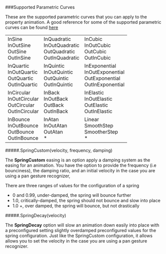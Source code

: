 ###Supported Parametric Curves

These are the supported parametric curves that you can apply to the property animation. A good reference for some of the supported parametric curves can be found [here](http://easings.net/)


<table>
  <tbody>
    <tr>
      	<td>
       		InSine<br>
       		InOutSine<br>
       		OutSine<br>
       		OutInSine</td>
      	<td>
       		InQuadratic<br>
       		InOutQuadratic<br>
       		OutQuadratic<br>
      		OutInQuadratic</td>
   	  	<td>
   	  		InCubic<br>
   	  		InOutCubic<br>
   	  		OutCubic<br>
   	  		OutInCubic</td>
    </tr>
    <tr>    
      	<td>
      		InQuartic<br>
      		InOutQuartic<br>
      		OutQuartic<br>
      		OutInQuartic</td>
      	<td>
      		InQuintic <br>
      		InOutQuintic<br>
      		OutQuintic<br>
      		OutInQuintic</td>
      	<td>
    		InExponential<br>
     		InOutExponential<br>
    		OutExponential<br>
    		OutInExponential</td>
    </tr>
    <tr>
      	<td>
      		InCircular <br>
      		InOutCircular<br>
      		OutCircular<br>
      		OutInCircular</td>
    	<td>
    		InBack <br>
    		InOutBack<br>
    		OutBack<br>
    		OutInBack</td>
    	<td>
    		InElastic <br>
    		InOutElastic<br>
    		OutElastic<br>
    		OutInElastic </td>
      </tr>
    <tr>
      <td>
     		InBounce<br>
     		InOutBounce<br>
      		OutBounce<br>
      		OutInBounce</td>
      <td>
          	InAtan<br>
    		InOutAtan<br>OutAtan<br>*</td>
      <td>	
      		Linear<br>
      		SmoothStep<br>
      		SmootherStep<br>*</td>
    </tr> 
  </tbody>
</table>


#####.SpringCustom(velocity, frequency, damping)

The **SpringCustom** easing is an option apply a damping system as the easing for an animation. You have the option to provide the frequency (i.e bounciness), the damping ratio, and an initial velocity in the case you are using a pan gesture recognizer,

There are three ranges of values for the configuration of a spring
 
*  0 and 0.99, under-damped, the spring will bounce further
*  1.0, critically-damped, the spring should not bounce and slow into place
*  1.0 +, over damped, the spring will bounce, but not drastically 


#####.SpringDecay(velocity)

The **SpringDecay** option will slow an animation down easily into place with a preconfigured setting slightly overdamped preconfigured values for the spring configuration. Just like the SpringCustom configuration, it allows allows you to set the velocity in the case you are using a pan gesture recognizer.
